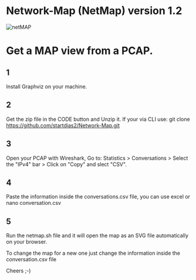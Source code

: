 # Network-Map (NetMap) version 1.2
![netMAP](https://github.com/startdias2/Network-Map/assets/127363682/d5ff6fb2-1351-43d7-9dcf-2918aa0d0521)

# Get a MAP view from a PCAP. 

## 1 
Install Graphviz on your machine.

## 2
Get the zip file in the CODE button and Unzip it.
If your via CLI use: 
git clone https://github.com/startdias2/Network-Map.git

## 3
Open your PCAP with Wireshark, 
Go to:
Statistics  >  Conversations  >  Select the "IPv4" bar > Click on "Copy" and slect "CSV".

## 4
Paste the information inside the conversations.csv file,
you can use excel or nano conversation.csv

## 5
Run the netmap.sh file and it will open the map as an SVG file automatically on your browser.

To change the map for a new one just change the information inside the conversation.csv file 

Cheers ;-)

